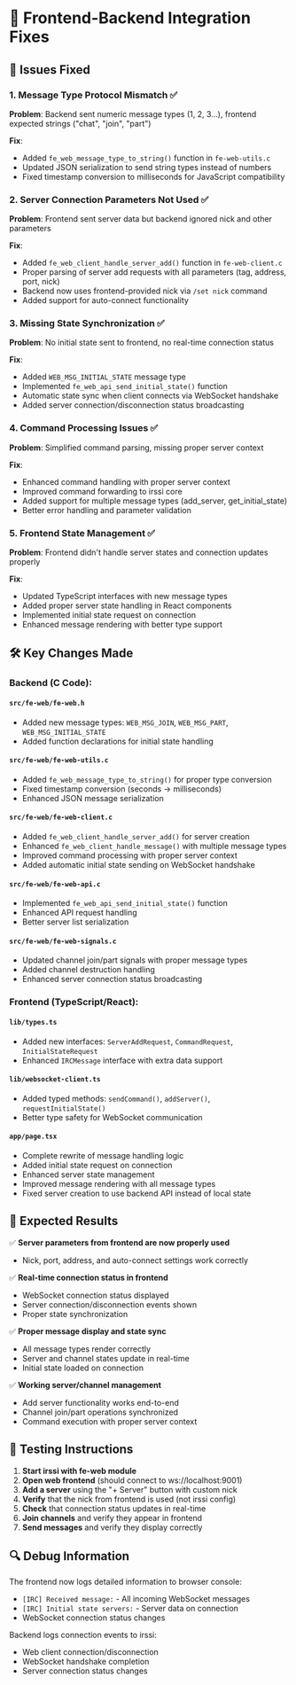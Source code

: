 # 🔧 Frontend-Backend Integration Fixes

## 🚨 **Issues Fixed**

### 1. **Message Type Protocol Mismatch** ✅
**Problem**: Backend sent numeric message types (1, 2, 3...), frontend expected strings ("chat", "join", "part")

**Fix**: 
- Added `fe_web_message_type_to_string()` function in `fe-web-utils.c`
- Updated JSON serialization to send string types instead of numbers
- Fixed timestamp conversion to milliseconds for JavaScript compatibility

### 2. **Server Connection Parameters Not Used** ✅
**Problem**: Frontend sent server data but backend ignored nick and other parameters

**Fix**:
- Added `fe_web_client_handle_server_add()` function in `fe-web-client.c`
- Proper parsing of server add requests with all parameters (tag, address, port, nick)
- Backend now uses frontend-provided nick via `/set nick` command
- Added support for auto-connect functionality

### 3. **Missing State Synchronization** ✅
**Problem**: No initial state sent to frontend, no real-time connection status

**Fix**:
- Added `WEB_MSG_INITIAL_STATE` message type
- Implemented `fe_web_api_send_initial_state()` function
- Automatic state sync when client connects via WebSocket handshake
- Added server connection/disconnection status broadcasting

### 4. **Command Processing Issues** ✅
**Problem**: Simplified command parsing, missing proper server context

**Fix**:
- Enhanced command handling with proper server context
- Improved command forwarding to irssi core
- Added support for multiple message types (add_server, get_initial_state)
- Better error handling and parameter validation

### 5. **Frontend State Management** ✅
**Problem**: Frontend didn't handle server states and connection updates properly

**Fix**:
- Updated TypeScript interfaces with new message types
- Added proper server state handling in React components
- Implemented initial state request on connection
- Enhanced message rendering with better type support

## 🛠️ **Key Changes Made**

### Backend (C Code):

#### `src/fe-web/fe-web.h`
- Added new message types: `WEB_MSG_JOIN`, `WEB_MSG_PART`, `WEB_MSG_INITIAL_STATE`
- Added function declarations for initial state handling

#### `src/fe-web/fe-web-utils.c`
- Added `fe_web_message_type_to_string()` for proper type conversion
- Fixed timestamp conversion (seconds → milliseconds)
- Enhanced JSON message serialization

#### `src/fe-web/fe-web-client.c`
- Added `fe_web_client_handle_server_add()` for server creation
- Enhanced `fe_web_client_handle_message()` with multiple message types
- Improved command processing with proper server context
- Added automatic initial state sending on WebSocket handshake

#### `src/fe-web/fe-web-api.c`
- Implemented `fe_web_api_send_initial_state()` function
- Enhanced API request handling
- Better server list serialization

#### `src/fe-web/fe-web-signals.c`
- Updated channel join/part signals with proper message types
- Added channel destruction handling
- Enhanced server connection status broadcasting

### Frontend (TypeScript/React):

#### `lib/types.ts`
- Added new interfaces: `ServerAddRequest`, `CommandRequest`, `InitialStateRequest`
- Enhanced `IRCMessage` interface with extra data support

#### `lib/websocket-client.ts`
- Added typed methods: `sendCommand()`, `addServer()`, `requestInitialState()`
- Better type safety for WebSocket communication

#### `app/page.tsx`
- Complete rewrite of message handling logic
- Added initial state request on connection
- Enhanced server state management
- Improved message rendering with all message types
- Fixed server creation to use backend API instead of local state

## 🎯 **Expected Results**

✅ **Server parameters from frontend are now properly used**
- Nick, port, address, and auto-connect settings work correctly

✅ **Real-time connection status in frontend**
- WebSocket connection status displayed
- Server connection/disconnection events shown
- Proper state synchronization

✅ **Proper message display and state sync**
- All message types render correctly
- Server and channel states update in real-time
- Initial state loaded on connection

✅ **Working server/channel management**
- Add server functionality works end-to-end
- Channel join/part operations synchronized
- Command execution with proper server context

## 🚀 **Testing Instructions**

1. **Start irssi with fe-web module**
2. **Open web frontend** (should connect to ws://localhost:9001)
3. **Add a server** using the "+ Server" button with custom nick
4. **Verify** that the nick from frontend is used (not irssi config)
5. **Check** that connection status updates in real-time
6. **Join channels** and verify they appear in frontend
7. **Send messages** and verify they display correctly

## 🔍 **Debug Information**

The frontend now logs detailed information to browser console:
- `[IRC] Received message:` - All incoming WebSocket messages
- `[IRC] Initial state servers:` - Server data on connection
- WebSocket connection status changes

Backend logs connection events to irssi:
- Web client connection/disconnection
- WebSocket handshake completion
- Server connection status changes